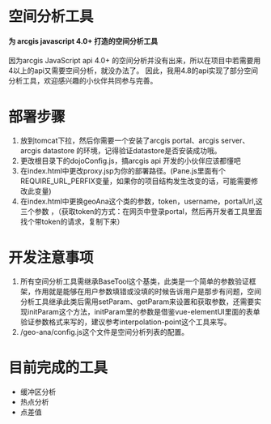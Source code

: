 # 空间分析工具
#### 为 arcgis javascript 4.0+ 打造的空间分析工具

因为arcgis JavaScript api 4.0+ 的空间分析并没有出来，所以在项目中若需要用 4以上的api又需要空间分析，就没办法了。
因此，我用4.8的api实现了部分空间分析工具，欢迎感兴趣的小伙伴共同参与完善。


# 部署步骤
1. 放到tomcat下拉，然后你需要一个安装了arcgis portal、arcgis server、arcgis datastore 的环境，记得验证datastore是否安装成功哦。
2. 更改根目录下的dojoConfig.js，搞arcgis api 开发的小伙伴应该都懂吧
3. 在index.html中更改proxy.jsp为你的部署路径。(Pane.js里面有个REQUIRE_URL_PERFIX变量，如果你的项目结构发生改变的话，可能需要修改此变量)
4. 在index.html中更换geoAna这个类的参数，token，username，portalUrl,这三个参数 ，（获取token的方式：在网页中登录portal，然后再开发者工具里面找个带token的请求，复制下来）

# 开发注意事项

1. 所有空间分析工具需继承BaseTool这个基类，此类是一个简单的参数验证框架，作用就是能够在用户参数填错或没填的时候告诉用户是那步有问题，空间分析工具继承此类后需用setParam、getParam来设置和获取参数，还需要实现initParam这个方法，initParam里的参数是借鉴vue-elementUI里面的表单验证参数格式来写的，建议参考interpolation-point这个工具来写。
2. /geo-ana/config.js这个文件是空间分析列表的配置。

# 目前完成的工具 
+ 缓冲区分析
+ 热点分析
+ 点差值
